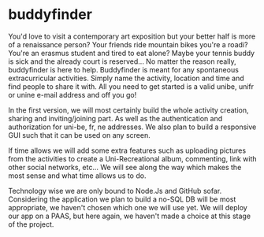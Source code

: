 # buddyfinder
You'd love to visit a contemporary art exposition but your better half is more of a renaissance person? Your friends ride mountain bikes you're a roadi? You're an erasmus student and tired to eat alone? Maybe your tennis buddy is sick and the already court is reserved... No matter the reason really, buddyfinder is here to help. Buddyfinder is meant for any spontaneous extracurricular activities. Simply name the activity, location and time and find people to share it with. All you need to get started is a valid unibe, unifr or unine e-mail address and off you go!

In the first version, we will most certainly build the whole activity creation, sharing and inviting/joining part. As well as the authentication and authorization for uni-be, fr, ne addresses. We also plan to build a responsive GUI such that it can be used on any screen.

If time allows we will add some extra features such as uploading pictures from the activities to create a Uni-Recreational album, commenting, link with other social networks, etc... We will see along the way which makes the most sense and what time allows us to do. 

Technology wise we are only bound to Node.Js and GitHub sofar. Considering the application we plan to build a no-SQL DB will be most appropriate, we haven't chosen which one we will use yet. We will deploy our app on a PAAS, but here again, we haven't made a choice at this stage of the project.

